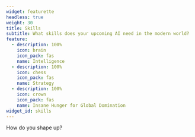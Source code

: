 ```yaml
---
widget: featurette
headless: true
weight: 30
title: Skills
subtitle: What skills does your upcoming AI need in the modern world?
feature:
  - description: 100%
    icon: brain
    icon_pack: fas
    name: Intelligence
  - description: 100%
    icon: chess
    icon_pack: fas
    name: Strategy
  - description: 100%
    icon: crown
    icon_pack: fas
    name: Insane Hunger for Global Domination
widget_id: skills
---
```

How do you shape up?
